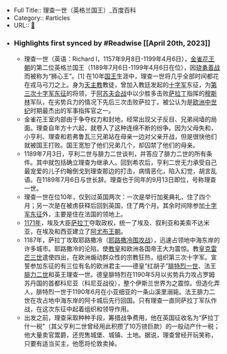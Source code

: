 - Full Title:: 理查一世（英格兰国王）_百度百科
- Category:: #articles
- URL:: [🔗](https://baike.baidu.com/item/%E7%90%86%E6%9F%A5%E4%B8%80%E4%B8%96/1440575)
- ### Highlights first synced by #Readwise [[April 20th, 2023]]
    - 理查一世（英语：Richard I，1157年9月8日-1199年4月6日），[金雀花王朝](/item/%E9%87%91%E9%9B%80%E8%8A%B1%E7%8E%8B%E6%9C%9D/2978942?fromModule=lemma_inlink)的第二位英格兰国王（1189年7月6日-1199年4月6日在位），因[骁勇善战](/item/%E9%AA%81%E5%8B%87%E5%96%84%E6%88%98/3165367?fromModule=lemma_inlink)而被称为“狮心王”。[1]
在10年[国王](/item/%E5%9B%BD%E7%8E%8B/78987?fromModule=lemma_inlink)生涯中，理查一世将几乎全部时间都花在戎马弓刀之上。身为[天主教](/item/%E5%A4%A9%E4%B8%BB%E6%95%99/201996?fromModule=lemma_inlink)教徒，曾加入教廷发起的[十字军](/item/%E5%8D%81%E5%AD%97%E5%86%9B/18872?fromModule=lemma_inlink)东征，为[第三次十字军东征](/item/%E7%AC%AC%E4%B8%89%E6%AC%A1%E5%8D%81%E5%AD%97%E5%86%9B%E4%B8%9C%E5%BE%81/3751135?fromModule=lemma_inlink)的将领，于[阿苏夫会战](/item/%E9%98%BF%E8%8B%8F%E5%A4%AB%E4%BC%9A%E6%88%98/3602602?fromModule=lemma_inlink)中以少胜多击败[萨拉丁](/item/%E8%90%A8%E6%8B%89%E4%B8%81/2264609?fromModule=lemma_inlink)指挥的[穆斯林](/item/%E7%A9%86%E6%96%AF%E6%9E%97/599560?fromModule=lemma_inlink)军队，在劣势兵力的情况下先后三次击败萨拉丁。被公认为是[欧洲](/item/%E6%AC%A7%E6%B4%B2/145550?fromModule=lemma_inlink)[中世纪](/item/%E4%B8%AD%E4%B8%96%E7%BA%AA/1191766?fromModule=lemma_inlink)时期最杰出的军事指挥官之一。
    - 金雀花王室内部由于争夺权力和封地，经常出现父子反目、兄弟阋墙的局面。理查自年方十六起，就卷入了这种连绵不断的纷争。因为父母失和，小亨利、理查和若弗鲁瓦三兄弟站在母亲一边对父亲开战，但是很快他们就被国王打败。国王宽恕了他们兄弟几个，却囚禁了他们的母亲。
    - 1189年7月3日，亨利二世与腓力二世谈判，并答应了腓力二世的所有条件。其中就包括确立理查为继承人。回到希农后，亨利二世无力承受自己最宠爱的儿子约翰倒戈到理查那边的打击，病情恶化，陷入幻觉，胡言乱语。在1189年7月6日与世长辞。理查也于同年的9月13日即位，号称理查一世。
    - 理查一世在位10年，仅到过英国两次：一次是举行加冕典礼，住了四个月；另一次是在被虏获释后回到英国，住了两个月。其余时间除参加[十字军东征](/item/%E5%8D%81%E5%AD%97%E5%86%9B%E4%B8%9C%E5%BE%81?fromModule=lemma_inlink)外，主要是住在法国的领地上。
    - [1171年](/item/1171%E5%B9%B4/8080718?fromModule=lemma_inlink)，埃及大臣[萨拉丁](/item/%E8%90%A8%E6%8B%89%E4%B8%81?fromModule=lemma_inlink)夺取政权，统一了埃及、叙利亚和美索不达米亚，在埃及和西亚建立了[阿尤布王朝](/item/%E9%98%BF%E5%B0%A4%E5%B8%83%E7%8E%8B%E6%9C%9D?fromModule=lemma_inlink)。
    - 1187年，萨拉丁攻取耶路撒冷（[耶路撒冷围攻战](/item/%E8%80%B6%E8%B7%AF%E6%92%92%E5%86%B7%E5%9B%B4%E6%94%BB%E6%88%98/23146831?fromModule=lemma_inlink)），迅速占领地中海东岸的许多城市。耶路撒冷的沦陷，使[教皇](/item/%E6%95%99%E7%9A%87?fromModule=lemma_inlink)和欧洲各国帝王大为震惊。教皇[克雷芒三世](/item/%E5%85%8B%E9%9B%B7%E8%8A%92%E4%B8%89%E4%B8%96?fromModule=lemma_inlink)遣使四出，在欧洲煽动群众性的宗教狂热，组织第三次十字军。宣誓参加东征的有三位有名的欧洲君主——德皇“红胡子”[腓特烈一世](/item/%E8%85%93%E7%89%B9%E7%83%88%E4%B8%80%E4%B8%96?fromModule=lemma_inlink)、法王[腓力二世](/item/%E8%85%93%E5%8A%9B%E4%BA%8C%E4%B8%96/9816542?fromModule=lemma_inlink)和英王理查一世。德皇腓特烈在1190年5月以劣势兵力攻占罗姆苏丹国的首都科尼亚（科尼亚战役），整个伊斯兰世界为之震惊。但造化弄人，腓特烈一世于1190年6月在小亚细亚的一条山溪里溺毙。法王腓力二世在攻占地中海东岸的阿卡城后先行回国。只有理查一直同萨拉丁军队作战，在这次东征中起着组织和领导作用。
    - 出发之前，理查采取种种手段，筹措战争费用，他在英国征收名为“萨拉丁什一税”（其父亨利二世曾经用此积攒了10万镑巨款）的一般动产什一税；他大量卖官鬻爵，还兜售城堡、城镇、土地。据说，理查曾经开玩笑称，只要有适当买主，他愿将伦敦卖掉。
